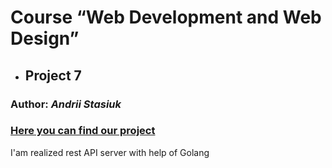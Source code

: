 ﻿# Course “Web Development and Web Design”
+ ## Project 7

### Author: *Andrii Stasiuk*


### [Here you can find our project](https://github.com/AndriyStasyuk/Go_server)

I'am realized rest API server with help of Golang


       